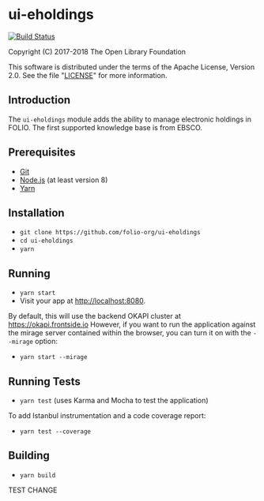 # ui-eholdings

[![Build Status](https://travis-ci.org/folio-org/ui-eholdings.svg?branch=master)](https://travis-ci.org/folio-org/ui-eholdings)

Copyright (C) 2017-2018 The Open Library Foundation

This software is distributed under the terms of the Apache License,
Version 2.0. See the file "[LICENSE](LICENSE)" for more information.

## Introduction
The `ui-eholdings` module adds the ability to manage electronic holdings in FOLIO. The first supported knowledge base is from EBSCO.

## Prerequisites

* [Git](https://git-scm.com/)
* [Node.js](https://nodejs.org/) (at least version 8)
* [Yarn](https://yarnpkg.com/)

## Installation

* `git clone https://github.com/folio-org/ui-eholdings`
* `cd ui-eholdings`
* `yarn`

## Running

* `yarn start`
* Visit your app at [http://localhost:8080](http://localhost:8080).

By default, this will use the backend OKAPI cluster at
https://okapi.frontside.io However, if you want to run the application
against the mirage server contained within the browser, you can turn
it on with the `--mirage` option:

* `yarn start --mirage`

## Running Tests

* `yarn test` (uses Karma and Mocha to test the application)

To add Istanbul instrumentation and a code coverage report:
* `yarn test --coverage`

## Building

* `yarn build`

TEST CHANGE
